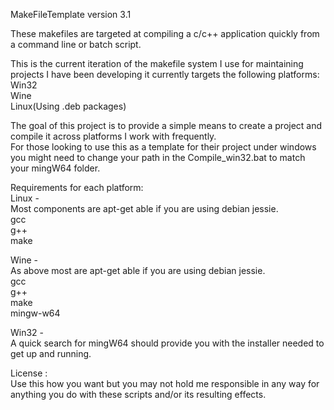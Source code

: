 MakeFileTemplate version 3.1  

These makefiles are targeted at compiling a c/c++ application quickly from a command line or batch script.

This is the current iteration of the makefile system I use for maintaining projects I have been developing it currently targets the following platforms:  
Win32  
Wine  
Linux(Using .deb packages)  

The goal of this project is to provide a simple means to create a project and compile it across platforms I work with frequently.  
For those looking to use this as a template for their project under windows you might need to change your path in the Compile_win32.bat to match your mingW64 folder.  

Requirements for each platform:  
Linux -  
Most components are apt-get able if you are using debian jessie.  
gcc  
g++  
make  

Wine -  
As above most are apt-get able if you are using debian jessie.  
gcc  
g++  
make  
mingw-w64  

Win32 -  
A quick search for mingW64 should provide you with the installer needed to get up and running.  

License :  
Use this how you want but you may not hold me responsible in any way for anything you do with these scripts and/or its resulting effects.
